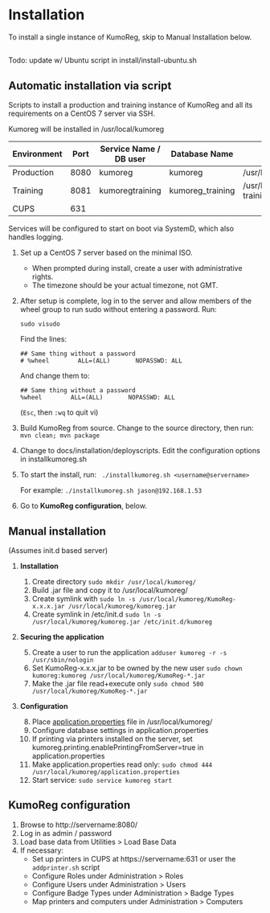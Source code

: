 # Installation

To install a single instance of KumoReg, skip to Manual Installation below.

## 
Todo: update w/ Ubuntu script in install/install-ubuntu.sh

## Automatic installation via script
Scripts to install a production and training instance of KumoReg and all its requirements 
on a CentOS 7 server via SSH.

Kumoreg will be installed in /usr/local/kumoreg

| Environment | Port | Service Name / DB user |  Database Name   | Configuration file                                 |
|-------------|------|------------------------|------------------|----------------------------------------------------|
| Production  | 8080 | kumoreg                | kumoreg          | /usr/local/kumoreg/application.properties          |
| Training    | 8081 | kumoregtraining        | kumoreg_training | /usr/local/kumoreg/application-training.properties |
| CUPS        |  631 |                        |                  |                                                    |

Services will be configured to start on boot via SystemD, which also handles logging.


1. Set up a CentOS 7 server based on the minimal ISO.
    - When prompted during install, create a user with administrative rights.
    - The timezone should be your actual timezone, not GMT.
2. After setup is complete, log in to the server and allow members of the wheel group to run
   sudo without entering a password. Run:
   
    ```sudo visudo```
   
    Find the lines:
    ```
    ## Same thing without a password
    # %wheel        ALL=(ALL)       NOPASSWD: ALL
    ```
    And change them to:
    ```
    ## Same thing without a password
    %wheel        ALL=(ALL)       NOPASSWD: ALL    
    ```
    (```Esc```, then ```:wq``` to quit vi)
3. Build KumoReg from source. Change to the source directory, then run:
    ```mvn clean; mvn package```
3. Change to docs/installation/deployscripts. Edit the configuration options in installkumoreg.sh
4. To start the install, run:
    ``` ./installkumoreg.sh <username@servername>```
    
    For example:
    ```./installkumoreg.sh jason@192.168.1.53```
5. Go to **KumoReg configuration**, below.
    
    
## Manual installation

(Assumes init.d based server)

1. **Installation** 

    1. Create directory ```sudo mkdir /usr/local/kumoreg/```
    2. Build .jar file and copy it to /usr/local/kumoreg/
    3. Create symlink with ```sudo ln -s /usr/local/kumoreg/KumoReg-x.x.x.jar /usr/local/kumoreg/kumoreg.jar```
    4. Create symlink in /etc/init.d ```sudo ln -s /usr/local/kumoreg/kumoreg.jar /etc/init.d/kumoreg```

2. **Securing the application**

    5. Create a user to run the application ```adduser kumoreg -r -s /usr/sbin/nologin```
    6. Set KumoReg-x.x.x.jar to be owned by the new user ```sudo chown kumoreg:kumoreg /usr/local/kumoreg/KumoReg-*.jar```
    7. Make the .jar file read+execute only ```sudo chmod 500 /usr/local/kumoreg/KumoReg-*.jar```

3. **Configuration**

    8. Place [application.properties](installation/production/application.properties) file in /usr/local/kumoreg/ 
    9. Configure database settings in application.properties
    10. If printing via printers installed on the server, set kumoreg.printing.enablePrintingFromServer=true in 
       application.properties   
    11. Make application.properties read only: ```sudo chmod 444 /usr/local/kumoreg/application.properties```
    12. Start service: ```sudo service kumoreg start```


## KumoReg configuration

1. Browse to http://servername:8080/ 
2. Log in as admin / password
3. Load base data from Utilities > Load Base Data
4. If necessary:
    - Set up printers in CUPS at https://servername:631 or user the ```addprinter.sh``` script
    - Configure Roles under Administration > Roles
    - Configure Users under Administration > Users
    - Configure Badge Types under Administration > Badge Types
    - Map printers and computers under Administration > Computers
